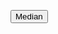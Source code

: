 <html>
<head>

<button type="button" onclick= "myfunction()">Median</button>

<p id="Input1"></p>
<p id="Input2"></p>
<p id="Input3"></p>
<p id="Input4"></p>
<p id="Input5"></p>


<script>
function myfunction () {  
var Input1 = prompt ("Please enter first number");
var Input2 = prompt ("Please enter second number");
var Input3 = prompt ("Please enter third number");
var Input4 = prompt ("Please enter fourth number");
var Input5 = prompt ("Please enter fifth number");
    if (Input1 != null) { 
  document.getElementById("Input1").innerHTML =
  document.getElementById("Input2").innerHTML =
  document.getElementById("Input3").innerHTML =
  document.getElementById("Input4").innerHTML =
  document.getElementById("Input5").innerHTML =
const median = arr => {
  const mid = Math.floor(arr.length / 2),
    nums = [...arr].sort((a, b) => a - b);
  return arr.length % 2 !== 0 ? nums[mid] : (nums[mid - 1] + nums[mid]) / 2;
};
console.log(median([Input1, Input2, Input3, Input4, Input5]));
  }
}
  
</script>


</head>
</html>

